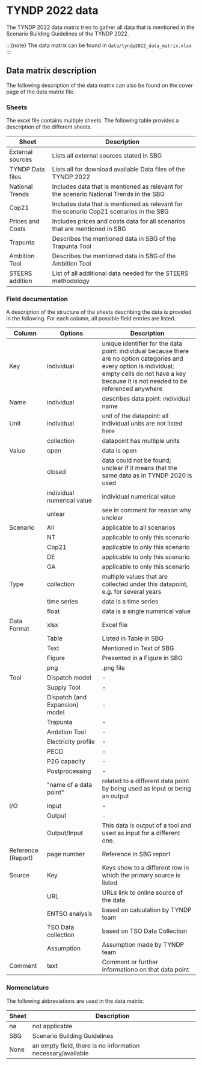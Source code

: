 # TYNDP 2022 data

The TYNDP 2022 data matrix tries to gather all data that is mentioned in the Scenario Building Guidelines of the TYNDP 2022.

:::{note}
The data matrix can be found in `data/tyndp2022_data_matrix.xlsx`
:::

## Data matrix description

The following description of the data matrix can also be found on the cover page of the data matrix file.

### Sheets

The excel file contains multiple sheets. The following table provides a description of the different sheets.

| Sheet | Description |
| ---   |      ---    |
| External sources | Lists all external sources stated in SBG                                                |
| TYNDP Data files | Lists all for download available Data files of the TYNDP 2022                           |
| National Trends  | Includes data that is mentioned as relevant for the scenario National Trends in the SBG |
| Cop21            | Includes data that is mentioned as relevant for the scenario Cop21 scenarios in the SBG |
| Prices and Costs | Includes prices and costs data for all scenarios that are mentioned in SBG              |
| Trapunta         | Describes the mentioned data in SBG of the Trapunta Tool                                |
| Ambition Tool    | Describes the mentioned data in SBG of the Ambition Tool                                |
| STEERS addition  | List of all additional data needed for the STEERS methodology                           |

### Field documentation

A description of the structure of the sheets describing the data is provided in the following. For each column, all possible field entries are listed.

| Column             | Options                        | Description                                                                                                                                                                                              |
| ------------------ | ------------------------------ | -------------------------------------------------------------------------------------------------------------------------------------------------------------------------------------------------------- |
| Key                | individual                     | unique identifier for the data point: individual because there are no option categories and every option is individual; empty cells do not have a key because it is not needed to be referenced anywhere |
| Name               | individual                     | describes data point: individual name                                                                                                                                                                    |
| Unit               | individual                     | unit of the datapoint: all individual units are not listed here                                                                                                                                          |
|                    | collection                     | datapoint has multiple units                                                                                                                                                                             |
| Value              | open                           | data is open                                                                                                                                                                                             |
|                    | closed                         | data could not be found; unclear if it means that the same data as in TYNDP 2020 is used                                                                                                                 |
|                    | individual numerical value     | individual numerical value                                                                                                                                                                               |
|                    | unlear                         | see in comment for reason why unclear                                                                                                                                                                    |
| Scenario           | All                            | applicable to all scenarios                                                                                                                                                                              |
|                    | NT                             | applicable to only this scenario                                                                                                                                                                         |
|                    | Cop21                          | applicable to only this scenario                                                                                                                                                                         |
|                    | DE                             | applicable to only this scenario                                                                                                                                                                         |
|                    | GA                             | applicable to only this scenario                                                                                                                                                                         |
| Type               | collection                     | multiple values that are collected under this datapoint, e.g. for several years                                                                                                                          |
|                    | time series                    | data is a time series                                                                                                                                                                                    |
|                    | float                          | data is a single numerical value                                                                                                                                                                         |
| Data Format        | xlsx                           | Excel file                                                                                                                                                                                               |
|                    | Table                          | Listed in Table in SBG                                                                                                                                                                                   |
|                    | Text                           | Mentioned in Text of SBG                                                                                                                                                                                 |
|                    | Figure                         | Presented in a Figure in SBG                                                                                                                                                                             |
|                    | png                            | .png file                                                                                                                                                                                                |
| Tool               | Dispatch model                 | \-                                                                                                                                                                                                       |
|                    | Supply Tool                    | \-                                                                                                                                                                                                       |
|                    | Dispatch (and Expansion) model | \-                                                                                                                                                                                                       |
|                    | Trapunta                       | \-                                                                                                                                                                                                       |
|                    | Ambition Tool                  | \-                                                                                                                                                                                                       |
|                    | Electricity profile            | \-                                                                                                                                                                                                       |
|                    | PECD                           | \-                                                                                                                                                                                                       |
|                    | P2G capacity                   | \-                                                                                                                                                                                                       |
|                    | Postprocessing                 | \-                                                                                                                                                                                                       |
|                    | "name of a data point"         | related to a different data point by being used as input or being an output                                                                                                                              |
| I/O                | Input                          | \-                                                                                                                                                                                                       |
|                    | Output                         | \-                                                                                                                                                                                                       |
|                    | Output/Input                   | This data is output of a tool and used as input for a different one.                                                                                                                                     |
| Reference (Report) | page number                    | Reference in SBG report                                                                                                                                                                                  |
| Source             | Key                            | Keys show to a different row in which the primary source is listed                                                                                                                                       |
|                    | URL                            | URLs link to online source of the data                                                                                                                                                                   |
|                    | ENTSO analysis                 | based on calculation by TYNDP team                                                                                                                                                                       |
|                    | TSO Data collection            | based on TSO Data Collection                                                                                                                                                                             |
|                    | Assumption                     | Assumption made by TYNDP team                                                                                                                                                                            |
| Comment            | text                           | Comment or further informationo on that data point  |  

### Nomenclature

The following abbreviations are used in the data matrix:

| Sheet | Description |
| ---   |      ---    |
| na | not applicable |
| SBG |  Scenario Building Guidelines |
| None | an empty field, there is no information necessary/available |

